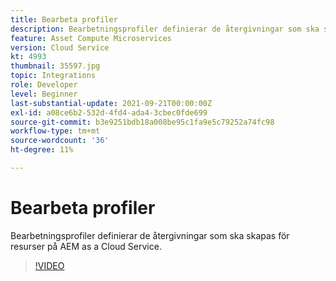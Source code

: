 ```yaml
---
title: Bearbeta profiler
description: Bearbetningsprofiler definierar de återgivningar som ska skapas för resurser på AEM as a Cloud Service.
feature: Asset Compute Microservices
version: Cloud Service
kt: 4993
thumbnail: 35597.jpg
topic: Integrations
role: Developer
level: Beginner
last-substantial-update: 2021-09-21T00:00:00Z
exl-id: a08ce6b2-532d-4fd4-ada4-3cbec0fde699
source-git-commit: b3e9251bdb18a008be95c1fa9e5c79252a74fc98
workflow-type: tm+mt
source-wordcount: '36'
ht-degree: 11%

---
```


# Bearbeta profiler

Bearbetningsprofiler definierar de återgivningar som ska skapas för resurser på AEM as a Cloud Service.

>[!VIDEO](https://video.tv.adobe.com/v/35597?quality=12&learn=on)
